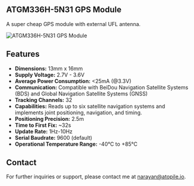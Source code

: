 ## **ATGM336H-5N31 GPS Module**



A super cheap GPS module with external UFL antenna.

![ATGM336H-5N31 GPS Module](https://firebasestorage.googleapis.com/v0/b/atopile.appspot.com/o/atgm336h-5n31.png?alt=media&token=9ad71812-69a6-483a-ac0a-7974898bdf72 "ATGM336H-5N31 GPS Module")


## Features

- **Dimensions:** 13mm x 16mm
- **Supply Voltage:** 2.7V - 3.6V
- **Average Power Consumption:** <25mA (@3.3V)
- **Communication:** Compatible with BeiDou Navigation Satellite Systems (BDS) and Global Navigation Satellite Systems (GNSS)
- **Tracking Channels:** 32
- **Capabilities:** Reads up to six satellite navigation systems and implements joint positioning, navigation, and timing.
- **Positioning Precision:** 2.5m
- **Time to First Fix:** ~32s
- **Update Rate:** 1Hz-10Hz
- **Serial Baudrate:** 9600 (default)
- **Operational Temperature Range:** -40℃ to +85℃

## Contact
For further inquiries or support, please contact me at narayan@atopile.io.
